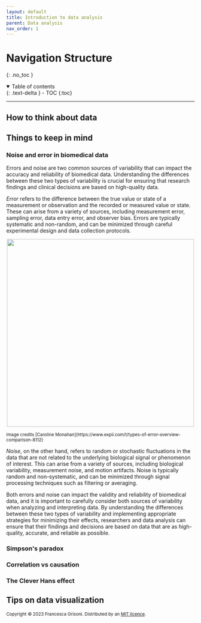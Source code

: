 ```yaml
---
layout: default
title: Introduction to data analysis
parent: Data analysis
nav_order: 1
---
```




# Navigation Structure
{: .no_toc }

<details open markdown="block">
  <summary>
    Table of contents
  </summary>
  {: .text-delta }
- TOC
{:toc}
</details>

---

## How to think about data


## Things to keep in mind


### Noise and error in biomedical data

Errors and noise are two common sources of variability that can impact the accuracy and reliability of biomedical data. 
Understanding the differences between these two types of variability is crucial for ensuring that research findings and 
clinical decisions are based on high-quality data.

*Error* refers to the difference between the true value or state of a measurement or observation and the recorded or 
measured value or state. These can arise from a variety of sources, including measurement error, sampling error, 
data entry error, and observer bias. Errors are typically systematic and non-random, and can be minimized through 
careful experimental design and data collection protocols.

<p align="center">
<img src="https://d20khd7ddkh5ls.cloudfront.net/types_of_error_flow_chart.jpeg" width=500>
</p>
<sup>Image credits [Caroline Monahan](https://www.expii.com/t/types-of-error-overview-comparison-8112) </sup>

*Noise*, on the other hand, refers to random or stochastic fluctuations in the data that are not related to the 
underlying biological signal or phenomenon of interest. This can arise from a variety of sources, 
including biological variability, measurement noise, and motion artifacts. 
Noise is typically random and non-systematic, and can be minimized through signal processing techniques such as 
filtering or averaging.

Both errors and noise can impact the validity and reliability of biomedical data, and it is important to carefully 
consider both sources of variability when analyzing and interpreting data. 
By understanding the differences between these two types of variability and implementing appropriate strategies for minimizing 
their effects, researchers and data analysis can ensure that their findings and decisions are based on data that are as high-quality, 
accurate, and reliable as possible.

### Simpson's paradox


### Correlation vs causation

### The Clever Hans effect

## Tips on data visualization




<sub>Copyright &copy; 2023 Francesca Grisoni. Distributed by an [MIT licence](LICENSE).</sub>

